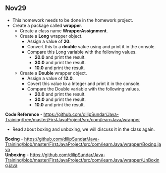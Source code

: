## Nov29

- This homework needs to be done in the homework project.
- Create a package called **wrapper**.
  - Create a class name **WrapperAssignment**.
  - Create a **Long** wrapper object.
    - Assign a value of **20**.
    - Convert this to a **double** value using and print it in the console.
    - Compare this Long variable with the following values.
      - **20.0** and print the result.
      - **30.0** and print the result.
      - **10.0** and print the result.
  - Create a **Double** wrapper object.
    - Assign a value of **12.0**.
    - Covert this value to a Integer and print it in the console.
    - Compare the Double variable with the following values.
      - **20.0** and print the result.
      - **30.0** and print the result.
      - **10.0** and print the result.

**Code Reference** - https://github.com/dilipSundar/Java-Training/tree/master/FirstJavaProject/src/com/learnJava/wrapper

- Read about boxing and unboxing, we will discuss it in the class again.  

**Boxing** - https://github.com/dilipSundar/Java-Training/blob/master/FirstJavaProject/src/com/learnJava/wrapper/Boxing.java  
**Unboxing** - https://github.com/dilipSundar/Java-Training/blob/master/FirstJavaProject/src/com/learnJava/wrapper/UnBoxing.java  
